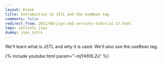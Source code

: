 ```yaml
---           
layout: blank
title: Introduction to JSTL and the useBean tag
comments: false
redirect_from: 2011/06/jsps-and-servlets-tutorial-17.html
tags: servlets_jsps
dummy: jsps_intro
---
```


We'll learn what is JSTL and why it is used. We'll also use the useBean tag.

{% include youtube.html param="-mjYAf0ILZs" %}